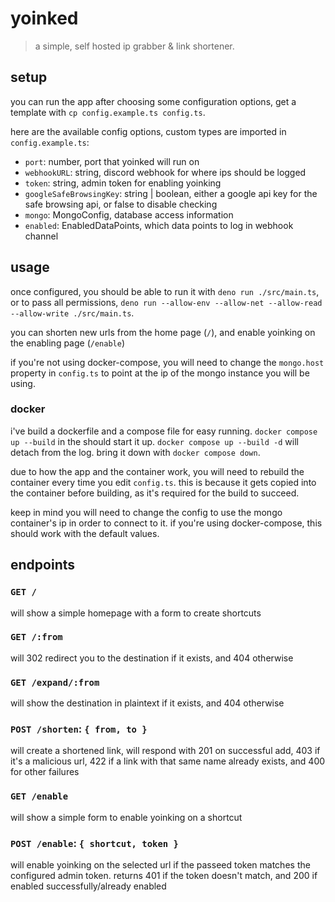 # yoinked
> a simple, self hosted ip grabber & link shortener.

## setup
you can run the app after choosing some configuration options, get a template with `cp config.example.ts config.ts`.

here are the available config options, custom types are imported in `config.example.ts`:
 - `port`: number, port that yoinked will run on
 - `webhookURL`: string, discord webhook for where ips should be logged
 - `token`: string, admin token for enabling yoinking
 - `googleSafeBrowsingKey`: string | boolean, either a google api key for the safe browsing api, or false to disable checking
 - `mongo`: MongoConfig, database access information
 - `enabled`: EnabledDataPoints, which data points to log in webhook channel

## usage
once configured, you should be able to run it with `deno run ./src/main.ts`, or to pass all permissions, `deno run --allow-env --allow-net --allow-read --allow-write ./src/main.ts`.

you can shorten new urls from the home page (`/`), and enable yoinking on the enabling page (`/enable`)

if you're not using docker-compose, you will need to change the `mongo.host` property in `config.ts` to point at the ip of the mongo instance you will be using.

### docker
i've build a dockerfile and a compose file for easy running. `docker compose up --build` in the should start it up. `docker compose up --build -d` will detach from the log. bring it down with `docker compose down`.

due to how the app and the container work, you will need to rebuild the container every time you edit `config.ts`. this is because it gets copied into the container before building, as it's required for the build to succeed.

keep in mind you will need to change the config to use the mongo container's ip in order to connect to it. if you're using docker-compose, this should work with the default values.

## endpoints

### `GET /`
will show a simple homepage with a form to create shortcuts

### `GET /:from`
will 302 redirect you to the destination if it exists, and 404 otherwise

### `GET /expand/:from`
will show the destination in plaintext if it exists, and 404 otherwise

### `POST /shorten`: `{ from, to }`
will create a shortened link, will respond with 201 on successful add, 403 if it's a malicious url, 422 if a link with that same name already exists, and 400 for other failures

### `GET /enable`
will show a simple form to enable yoinking on a shortcut

### `POST /enable`: `{ shortcut, token }`
will enable yoinking on the selected url if the passeed token matches the configured admin token. returns 401 if the token doesn't match, and 200 if enabled successfully/already enabled

